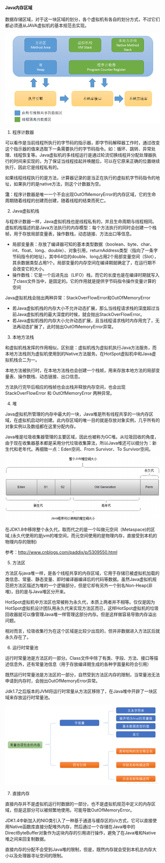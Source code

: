 #### Java内存区域

数据存储区域，对于这一块区域的划分，各个虚拟机有各自的划分方式，不过它们都必须遵从JAVA虚拟机的基本规范去实现。

![jvmarea](../images/jvm/jvmarea.png)

1. 程序计数器

可以看作是当前线程所执行的字节码的指示器，即字节码解释器工作时，通过改变这个指示器的值来选取下一条需要执行的字节码指令。如：循环、跳转、异常处理、线程恢复等。Java虚拟机的多线程运行是通过轮流切换线程并分配处理器执行的时间来实现的，为了保证当线程挂起并唤醒后，可以在它原来正确的位置继续执行，因此它是线程私有的。

如果线程线程执行的是方法，计算器记录的是当正在执行的虚拟机字节码指令的地址，如果执行的是native方法，则这个计数器为空。

**注**：程序计数器是唯一一个不会出现OutOfMemoryError的内存区域，它的生命周期随着线程的创建而创建，随着线程的结束而死亡。

2. Java虚拟机栈

与程序计数器一样，Java虚拟机栈也是线程私有的，并且生命周期与线程相同。虚拟机栈描述的是Java方法执行的内存模型：每个方法执行的同时会创建一个栈帧，用于存放局部变量表，操作数栈，动态链接、方法出口等信息。

* 局部变量表：存放了编译器可知的基本类型数据（boolean、byte、char、int、float、long、double）、对象引用，returnAddress类型（指向了一条字节码指令的地址）。其中64位的double、long占用2个局部变量空间（Slot），其余数据类型占用1个。局部变量的内存空间在编译期就确定了，在运行期不会改变它的大小。
* 操作数栈：它是一个后进先出（LIFO）栈，而它的长度也是在编译时期就写入了class文件当中，是固定的。它的作用就是提供字节码指令操作变量计算的空间

Java虚拟机栈会抛出两种异常：StackOverFlowError和OutOfMemoryError

* 若Java虚拟机栈的内存大小不允许动态扩展，那么当线程请求栈的深度超过当前Java虚拟机栈的最大深度的时候，就会抛出StackOverFlowError。
* 若Java虚拟机栈的内存大小允许动态扩展，且当线程请求栈时内存用完了，无法再动态扩展了，此时抛出OutOfMemoryError异常。

3. 本地方法栈

和虚拟机栈发挥的作用相似，区别是：虚拟机栈为虚拟机执行Java方法服务，而本地方法栈则为虚拟机使用到的Native方法服务。在HotSpot虚拟机中和Java虚拟机栈合二为一。

本地方法被执行时，在本地方法栈也会创建一个栈帧，用来存放本地方法的局部变量表、操作数栈、动态链接、出口信息。

方法执行完毕后相应的栈帧也会出栈并释放内存空间，也会出现 StackOverFlowError 和 OutOfMemoryError 两种异常。

4. 堆

Java虚拟机所管理的内存中最大的一块，Java堆是所有线程共享的一块内存区域，在虚拟机启动时创建。此内存区域的唯一目的就是存放对象实例，几乎所有的对象实例以及数组都在这里分配内存。

Java堆是垃圾收集器管理的主要区域，因此也被称为GC堆。从垃圾回收的角度，由于现在收集器基本都是采用分代垃圾收集算法，所以Java堆还可以细分为：新生代和老年代。再细致一点：Eden空间、From Survivor、To Survivor空间。

![heap](../images/jvm/heap.png)

在JDK1.8中移除整个永久代，取而代之的是一个叫做元空间（Metaspace)的区域,(永久代使用的是jvm的堆空间，而元空间使用的是物理内存，直接受到本机的物理内存的限制)

参考：<http://www.cnblogs.com/paddix/p/5309550.html>

5. 方法区

方法区与java堆一样，是各个线程共享的内存区域，它用于存储已被虚拟机加载的类信息、常量、静态变量、即时编译器编译后的代码等数据。虽然Java虚拟机规范把方法区描述为堆的一个逻辑部分，但是它却有另外一个别名Non-Heap(非堆)，目的是与Java堆区分开来。

HotSpot虚拟机中方法区也常被称为永久代，本质上两者并不相等。仅仅是因为HotSpot虚拟机设计团队用永久代来实现方法区而已，这样HotSpot虚拟机的垃圾回收器就可以像管理Java堆一样管理这部分内存。但是这样做容易导致内存溢出问题。

相对而言，垃圾收集行为在这个区域是比较少出现的，但并非数据进入方法区后就永久存在了。

6. 运行时常量池

运行时常量池是方法区的一部分。Class文件中除了有类、字段、方法、接口等描述信息外，还有常量池信息（用于存放编译期生成的各种字面量和符合引用）

既然运行时常量池是方法区的一部分，自然受到方法区内存的限制，当常量池无法申请到内存时，会抛出OutOfMemoryError异常。

Jdk1.7之后版本的JVM将运行时常量从方法区移除了，在Java堆中开辟了一块区域来存放运行时常量池。

![static](../images/jvm/static.png)

7. 直接内存

直接内存并不是虚拟机运行时数据的一部分，也不是虚拟机规范中定义的内存区域，但是这部分可以被频繁地使用。可能导致OutOfMemoryError。

JDK1.4中新加入的NIO类引入了一种基于通道与缓存区的i/o方式，它可以直接使用Native函数库直接分配堆外内存，然后通过一个存储在Java堆中的DirectByteBuffer对象作为这块内存的引用进行操作，避免了在Java堆和Native堆之间来回复制数据。

直接内存的分配不会受到Java堆的限制，但是，既然内存就会受到本机总内存大小以及处理器寻址空间的限制。

